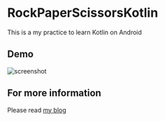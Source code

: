 # RockPaperScissorsKotlin
This is a my practice to learn Kotlin on Android 

## Demo
![screenshot](https://github.com/b0npu/RockPaperScissorsKotlin/blob/graphicimages/calendarapp.gif)

## For more information
Please read [my blog](http://b0npu.hatenablog.com/entry/2016/10/09/072311)

